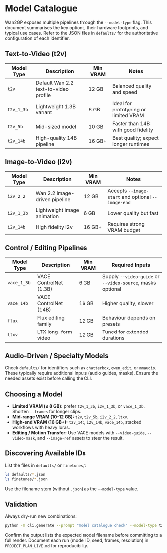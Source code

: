 # Model Catalogue

Wan2GP exposes multiple pipelines through the `--model-type` flag. This document summarises the key options, their hardware footprints, and typical use cases. Refer to the JSON files in `defaults/` for the authoritative configuration of each identifier.

## Text-to-Video (t2v)
| Model Type | Description | Min VRAM | Notes |
| --- | --- | --- | --- |
| `t2v` | Default Wan 2.2 text-to-video profile | 12 GB | Balanced quality and speed |
| `t2v_1_3b` | Lightweight 1.3B variant | 6 GB | Ideal for prototyping or limited VRAM |
| `t2v_5b` | Mid-sized model | 10 GB | Faster than 14B with good fidelity |
| `t2v_14b` | High-quality 14B pipeline | 16 GB+ | Best quality; expect longer runtimes |

## Image-to-Video (i2v)
| Model Type | Description | Min VRAM | Notes |
| --- | --- | --- | --- |
| `i2v_2_2` | Wan 2.2 image-driven pipeline | 12 GB | Accepts `--image-start` and optional `--image-end` |
| `i2v_1_3b` | Lightweight image animation | 6 GB | Lower quality but fast |
| `i2v_14b` | High fidelity i2v | 16 GB+ | Requires strong VRAM budget |

## Control / Editing Pipelines
| Model Type | Description | Min VRAM | Required Inputs |
| --- | --- | --- | --- |
| `vace_1_3b` | VACE ControlNet (1.3B) | 6 GB | Supply `--video-guide` or `--video-source`, masks optional |
| `vace_14b` | VACE ControlNet (14B) | 16 GB | Higher quality, slower |
| `flux` | Flux editing family | 12 GB | Behaviour depends on presets |
| `ltxv` | LTX long-form video | 12 GB | Tuned for extended durations |

## Audio-Driven / Specialty Models
Check `defaults/` for identifiers such as `chatterbox`, `qwen_edit`, or `mmaudio`. These typically require additional inputs (audio guides, masks). Ensure the needed assets exist before calling the CLI.

## Choosing a Model
- **Limited VRAM (≤ 8 GB):** prefer `t2v_1_3b`, `i2v_1_3b`, or `vace_1_3b`. Shorten `--frames` for longer clips.  
- **Mid-range VRAM (10–12 GB):** `t2v`, `t2v_5b`, `i2v_2_2`, `ltxv`.  
- **High-end VRAM (16 GB+):** `t2v_14b`, `i2v_14b`, `vace_14b`, stacked workflows with heavy loras.  
- **Editing / Motion Transfer:** Use VACE models with `--video-guide`, `--video-mask`, and `--image-ref` assets to steer the result.

## Discovering Available IDs
List the files in `defaults/` or `finetunes/`:
```bash
ls defaults/*.json
ls finetunes/*.json
```
Use the filename stem (without `.json`) as the `--model-type` value.

## Validation
Always dry-run new combinations:
```bash
python -m cli.generate --prompt "model catalogue check" --model-type t2v_1_3b --dry-run
```
Confirm the output lists the expected model filename before committing to a full render. Document each run (model ID, seed, frames, resolution) in `PROJECT_PLAN_LIVE.md` for reproducibility.
